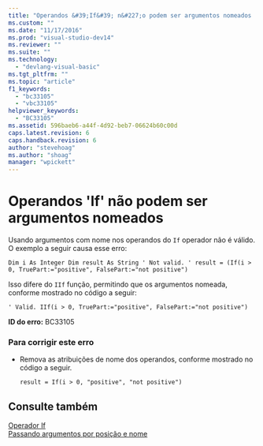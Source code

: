 ```yaml
---
title: "Operandos &#39;If&#39; n&#227;o podem ser argumentos nomeados | Microsoft Docs"
ms.custom: ""
ms.date: "11/17/2016"
ms.prod: "visual-studio-dev14"
ms.reviewer: ""
ms.suite: ""
ms.technology: 
  - "devlang-visual-basic"
ms.tgt_pltfrm: ""
ms.topic: "article"
f1_keywords: 
  - "bc33105"
  - "vbc33105"
helpviewer_keywords: 
  - "BC33105"
ms.assetid: 596baeb6-a44f-4d92-beb7-06624b60c00d
caps.latest.revision: 6
caps.handback.revision: 6
author: "stevehoag"
ms.author: "shoag"
manager: "wpickett"
---
```

# Operandos &#39;If&#39; n&#227;o podem ser argumentos nomeados
Usando argumentos com nome nos operandos do `If` operador não é válido. O exemplo a seguir causa esse erro:  
  
```  
Dim i As Integer Dim result As String ' Not valid. ' result = (If(i > 0, TruePart:="positive", FalsePart:="not positive")  
```  
  
 Isso difere do `IIf` função, permitindo que os argumentos nomeada, conforme mostrado no código a seguir:  
  
```  
' Valid. IIf(i > 0, TruePart:="positive", FalsePart:="not positive")  
```  
  
 **ID do erro:** BC33105  
  
### Para corrigir este erro  
  
-   Remova as atribuições de nome dos operandos, conforme mostrado no código a seguir.  
  
    ```  
    result = If(i > 0, "positive", "not positive")  
    ```  
  
## Consulte também  
 [Operador If](../../visual-basic/language-reference/operators/if-operator.md)   
 [Passando argumentos por posição e nome](../../visual-basic/programming-guide/language-features/procedures/passing-arguments-by-position-and-by-name.md)